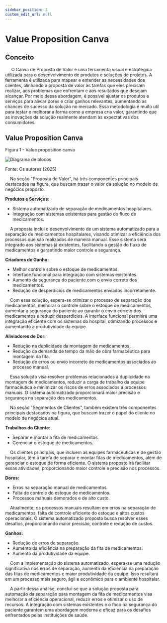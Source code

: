 ```yaml
---
sidebar_position: 2
custom_edit_url: null
---
```



# Value Proposition Canva

## Conceito

&nbsp;&nbsp;&nbsp;&nbsp; O Canva de Proposta de Valor é uma ferramenta visual e estratégica utilizada para o desenvolvimento de produtos e soluções de projetos. A ferramenta é utilizada para mapear e entender as necessidades dos clientes, alinhando a proposta de valor às tarefas que eles precisam realizar, aos problemas que enfrentam e aos resultados que desejam alcançar. Por meio dessa abordagem, é possível ajustar os produtos e serviços para aliviar dores e criar ganhos relevantes, aumentando as chances de sucesso da solução no mercado. Essa metodologia é muito util para testar e melhorar a forma como a empresa cria valor, garantindo que as inovações da solução realmente atendam às expectativas dos consumidores.

## Value Proposition Canva

<p style={{textAlign: 'center'}}>Figura 1 - Value proposition canva</p>

<div style={{margin: 25}}>
    <div style={{textAlign: 'center'}}>
        <img src={require("../../../../media/valuePropositionCanva.png").default} style={{width: 800}} alt="Diagrama de blocos" />
        <br />
    </div>
</div>

<p style={{textAlign: 'center'}}>Fonte: Os autores (2025)</p>


&nbsp;&nbsp;&nbsp;&nbsp;Na seção "Proposta de Valor", há três componentes principais destacados na figura, que buscam trazer o valor da solução no modelo de negócios proposto.

**Produtos e Serviços:**
- Sistema automatizado de separação de medicamentos hospitalares.
- Integração com sistemas existentes para gestão do fluxo de medicamentos.


&nbsp;&nbsp;&nbsp;&nbsp;A proposta inclui o desenvolvimento de um sistema automatizado para a separação de medicamentos hospitalares, visando otimizar a eficiência dos processos que são realizados de maneira manual. Esse sistema será integrado aos sistemas já existentes, facilitando a gestão do fluxo de medicamentos e garantindo maior controle e segurança.

**Criadores de Ganho:**
- Melhor controle sobre o estoque de medicamentos.
- Interface funcional para integração com sistemas existentes.
- Aumento da segurança do paciente com o envio correto dos medicamentos.
- Redução de desperdícios de medicamentos enviados incorretamente.


&nbsp;&nbsp;&nbsp;&nbsp;Com essa solução, espera-se otimizar o processo de separação dos medicamentos, melhorar o controle sobre o estoque de medicamentos, aumentar a segurança do paciente ao garantir o envio correto dos medicamentos e reduzir desperdícios. A interface funcional permitirá uma integração eficiente com os sistemas do hospital, otimizando processos e aumentando a produtividade da equipe.

**Aliviadores de Dor:**
- Redução na duplicidade da montagem de medicamentos.
- Redução da demanda de tempo da mão de obra farmacêutica para montagem da fita.
- Redução de erros ou envio incorreto de medicamentos associados ao processo manual.


&nbsp;&nbsp;&nbsp;&nbsp;Essa solução visa resolver problemas relacionados à duplicidade na montagem de medicamentos, reduzir a carga de trabalho da equipe farmacêutica e minimizar os riscos de erros associados a processos manuais. O sistema automatizado proporcionará maior precisão e segurança na separação dos medicamentos.

&nbsp;&nbsp;&nbsp;&nbsp;Na seção "Segmentos de Clientes", também existem três componentes principais destacados na figura, que buscam trazer o papel do cliente no modelo de negócios atual.

**Trabalhos do Cliente:**
- Separar e montar a fita de medicamentos.
- Gerenciar o estoque de medicamentos.


&nbsp;&nbsp;&nbsp;&nbsp;Os clientes principais, que incluem as equipes farmacêuticas e de gestão hospitalar, têm a tarefa de separar e montar fitas de medicamentos, além de gerenciar o estoque de forma eficiente. O sistema proposto irá facilitar essas atividades, proporcionando maior controle e precisão nos processos.

**Dores:**
- Erros na separação manual de medicamentos.
- Falta de controle do estoque de medicamentos.
- Processos manuais demorados e de alto custo.


&nbsp;&nbsp;&nbsp;&nbsp;Atualmente, os processos manuais resultam em erros na separação de medicamentos, falta de controle eficiente do estoque e altos custos operacionais. O sistema automatizado proposto busca resolver esses desafios, proporcionando maior precisão, controle e redução de custos.

**Ganhos:**
- Redução de erros de separação.
- Aumento da eficiência na preparação da fita de medicamentos.
- Aumento da produtividade da equipe.


&nbsp;&nbsp;&nbsp;&nbsp;Com a implementação do sistema automatizado, espera-se uma redução significativa nos erros de separação, aumento da eficiência na preparação das fitas de medicamentos e maior produtividade da equipe. Isso resultará em um processo mais seguro, ágil e econômico para o ambiente hospitalar.


&nbsp;&nbsp;&nbsp;&nbsp;A partir dessa análise, conclui-se que a solução proposta para automação da separação para montagem da fita de medicamentos visa melhorar a eficiência operacional, reduzir erros e otimizar o uso de recursos. A integração com sistemas existentes e o foco na segurança do paciente garantem uma abordagem moderna e eficaz para os desafios enfrentados pelas instituições de saúde.





